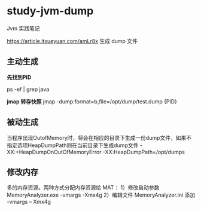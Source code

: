 # study-jvm-dump #

Jvm 实践笔记

https://article.itxueyuan.com/amLr8x
生成 dump 文件 

## 主动生成

 **先找到PID**

ps -ef | grep java

 **jmap 转存快照**
jmap -dump:format=b,file=/opt/dump/test.dump {PID}



## 被动生成

  当程序出现OutofMemory时，将会在相应的目录下生成一份dump文件，如果不指定选项HeapDumpPath则在当前目录下生成dump文件
-XX:+HeapDumpOnOutOfMemoryError -XX:HeapDumpPath=/opt/dumps



## 修改内存

多的内存资源。两种方式分配内存资源给 MAT：
1）修改启动参数 MemoryAnalyzer.exe -vmargs -Xmx4g
2）编辑文件 MemoryAnalyzer.ini 添加 -vmargs – Xmx4g



